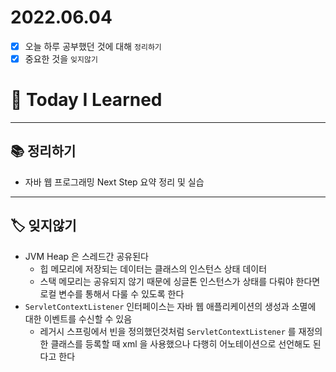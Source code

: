 # 2022.06.04

- [x]  오늘 하루 공부했던 것에 대해 `정리하기`
- [x]  중요한 것을 `잊지않기`

# 🚩 Today I Learned

---

## 📚 정리하기

- 자바 웹 프로그래밍 Next Step 요약 정리 및 실습

---

## 🏷 잊지않기

- JVM Heap 은 스레드간 공유된다
    - 힙 메모리에 저장되는 데이터는 클래스의 인스턴스 상태 데이터
    - 스택 메모리는 공유되지 않기 때문에 싱글톤 인스턴스가 상태를 다뤄야 한다면 로컬 변수를 통해서 다룰 수 있도록 한다
- `ServletContextListener` 인터페이스는 자바 웹 애플리케이션의 생성과 소멸에 대한 이벤트를 수신할 수 있음
    - 레거시 스프링에서 빈을 정의했던것처럼 `ServletContextListener` 를 재정의한 클래스를 등록할 때 xml 을 사용했으나 다행히 어노테이션으로 선언해도 된다고 한다